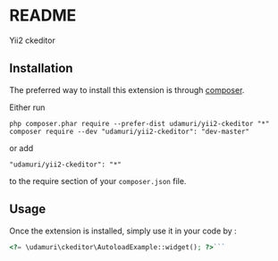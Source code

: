 README
======
Yii2 ckeditor

Installation
------------

The preferred way to install this extension is through [composer](http://getcomposer.org/download/).

Either run

```
php composer.phar require --prefer-dist udamuri/yii2-ckeditor "*"
composer require --dev "udamuri/yii2-ckeditor": "dev-master"
```

or add

```
"udamuri/yii2-ckeditor": "*"
```
to the require section of your `composer.json` file.


Usage
-----

Once the extension is installed, simply use it in your code by  :

```php
<?= \udamuri\ckeditor\AutoloadExample::widget(); ?>```